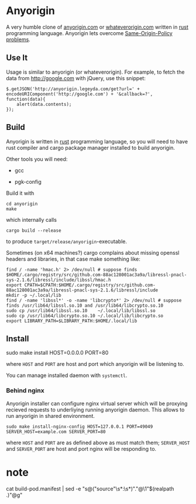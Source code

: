 # Anyorigin

A very humble clone of [anyorigin.com](http://anyorigin.com/) or [whateverorigin.com](http://whateverorigin.com/)
written in [rust](http://rust-lang.org/) programming language.
Anyorigin lets overcome [Same-Origin-Policy problems](https://en.wikipedia.org/wiki/Same-origin-policy).

## Use It

Usage is similar to anyorigin (or whateverorigin). 
For example, to fetch the data from http://google.com with jQuery, use this snippet:

	$.getJSON('http://anyorigin.legeyda.com/get?url=' + encodeURIComponent('http://google.com') + '&callback=?', function(data){
		alert(data.contents);
	});



## Build

Anyorigin is written in [rust](http://rust-lang.org/) programming language, 
so you will need to have rust compiler and cargo package manager installed 
to build anyorigin.

Other tools you will need:

-	gcc

-	pgk-config

Build it with

	cd anyorigin
	make

which internally calls

	cargo build --release

to produce `target/release/anyorigin`-executable.

Sometimes (on x64 machines?) cargo complains about missing openssl headers and libraries, 
in that case make something like:

	find / -name 'hmac.h' 2> /dev/null # suppose finds $HOME/.cargo/registry/src/github.com-88ac128001ac3a9a/libressl-pnacl-sys-2.1.6/libressl/include/libssl/hmac.h
	export CPATH=$CPATH:$HOME/.cargo/registry/src/github.com-88ac128001ac3a9a/libressl-pnacl-sys-2.1.6/libressl/include 
	mkdir -p ~/.local/lib
	find / -name 'libssl*' -o -name 'libcrypto*' 2> /dev/null # suppose finds /usr/lib64/libssl.so.10 and /usr/lib64/libcrypto.so.10
	sudo cp /usr/lib64/libssl.so.10    ~/.local/lib/libssl.so
	sudo cp /usr/lib64/libcrypto.so.10 ~/.local/lib/libcrypto.so
	export LIBRARY_PATH=$LIBRARY_PATH:$HOME/.local/lib
	

## Install


sudo make install HOST=0.0.0.0 PORT=80

where `HOST` and `PORT` are host and port which
anyorigin will be listening to.

You can manage installed daemon with `systemctl`.

### Behind nginx

Anyorigin installer can configure nginx virtual server 
which will be proxying recieved requests to underliying running anyorigin daemon.
This allows to run anyorigin in shared environment.

	sudo make install-nginx-config HOST=127.0.0.1 PORT=49049 SERVER_HOST=example.com SERVER_PORT=80 

where `HOST` and `PORT` are as defined above as must match them;
`SERVER_HOST` and `SERVER_PORT` are host and port nginx will be responding to.



# note
cat build-pod.manifest | sed -e "s@\(\"source\"\s*:\s*\)\".\"@\1\"$(realpath .)\"@g"